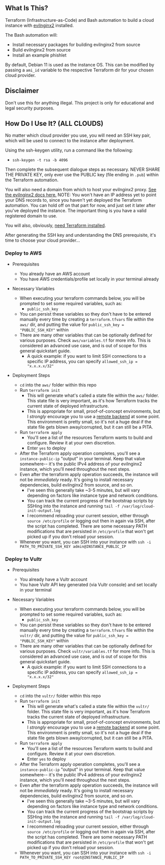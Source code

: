 ## What Is This?
Terraform (Infrastructure-as-Code) and Bash automation to build a cloud instance with [evilnginx2](https://github.com/kgretzky/evilginx2) installed.

The Bash automation will:
- Install necessary packages for building evilnginx2 from source
- Build evilnginx2 from source
- Install an example phishlet

By default, Debian 11 is used as the instance OS. This can be modified by passing a `ami_id` variable to the respective Terraform dir for your chosen cloud provider.

## Disclaimer
Don't use this for anything illegal. This project is only for educational and legal security purposes.

## How Do I Use It? (ALL CLOUDS)

No matter which cloud provider you use, you will need an SSH key pair, which will be used to connect to the instance after deployment.

Using the ssh-keygen utility, run a command like the following:
- `ssh-keygen -t rsa -b 4096`

Then complete the subsequent dialogue steps as necessary. NEVER SHARE THE PRIVATE KEY, only ever use the PUBLIC key (file ending in `.pub`) within the Terraform automation.

You will also need a domain from which to host your evilnginx2 proxy. [See the evilnginx2 docs here.](https://help.evilginx.com/docs/getting-started/deployment/remote#domain--dns-setup) NOTE: You won't have an IP address yet to point your DNS records to, since you haven't yet deployed the Terraform automation. You can hold off on that part for now, and just set it later after you've deployed the instance. The important thing is you have a valid registered domain to use.

You will also, obviously, [need Terraform installed](https://developer.hashicorp.com/terraform/install).

After generating the SSH key and understanding the DNS prerequisite, it's time to choose your cloud provider...

### Deploy to AWS

- Prerequisites
    - You already have an AWS account
    - You have AWS credentials/profile set locally in your terminal already

- Necessary Variables
    - When executing your terraform commands below, you will be prompted to set some required variables, such as:
        - `public_ssh_key`
    - You can persist these variables so they don't have to be entered manually every time by creating a `terraform.tfvars` file within the `aws/` dir, and putting the value for `public_ssh_key = "PUBLIC_SSH_KEY"` within
    - There are many other variables that can be optionally defined for various purposes. Check `aws/variables.tf` for more info. This is considered an advanced use case, and is out of scope for this general quickstart guide.
        - A quick example: if you want to limit SSH connections to a specific IP address, you can specify `allowed_ssh_ip = "x.x.x.x/32"`

- Deployment Steps
    - `cd` into the `aws/` folder within this repo
    - Run `terraform init`
        - This will generate what's called a state file within the `aws/` folder. This state file is very important, as it's how Terraform tracks the current state of deployed infrastructure.
        - This is appropriate for small, proof-of-concept environments, but I *strongly* encourage you to use a [remote backend](https://developer.hashicorp.com/terraform/language/settings/backends/s3) at some point. This environment is pretty small, so it's not a huge deal if the state file gets blown away/corrupted, but it can still be a PITA.
    - Run `terraform apply`
        - You'll see a list of the resources Terraform wants to build and configure. Review it at your own discretion.
        - Enter `yes` to deploy
    - After the Terraform apply operation completes, you'll see a `instance-public-ip` "output" in your terminal. Keep that value somewhere-- it's the public IPv4 address of your evilnginx2 instance, which you'll need throughout the next steps.
    - Even after the terraform apply operation succeeds, the instance will not be *immediately* ready. It's going to install necessary dependencies, build evilnginx2 from source, and so on.
        - I've seen this generally take ~3-5 minutes, but will vary depending on factors like instance type and network conditions.
        - You can track the current progress of the bootstrap scripts by SSHing into the instance and running `tail -f /var/log/cloud-init-output.log`
        - I recommend reloading your current session, either through `source /etc/profile` or logging out then in again via SSH, after the script has completed. There are some necessary PATH modifications that are persisted in `/etc/profile` that won't get picked up if you don't reload your session.
    - Whenever you want, you can SSH into your instance with `ssh -i PATH_TO_PRIVATE_SSH_KEY admin@INSTANCE_PUBLIC_IP`


### Deploy to Vultr

- Prerequisites
    - You already have a Vultr account
    - You have Vultr API key generated (via Vultr console) and set locally in your terminal

- Necessary Variables
    - When executing your terraform commands below, you will be prompted to set some required variables, such as:
        - `public_ssh_key`
    - You can persist these variables so they don't have to be entered manually every time by creating a `terraform.tfvars` file within the `vultr/` dir, and putting the value for `public_ssh_key = "PUBLIC_SSH_KEY"` within
    - There are many other variables that can be optionally defined for various purposes. Check `vultr/variables.tf` for more info. This is considered an advanced use case, and is out of scope for this general quickstart guide.
        - A quick example: if you want to limit SSH connections to a specific IP address, you can specify `allowed_ssh_ip = "x.x.x.x/32"`

- Deployment Steps
    - `cd` into the `vultr/` folder within this repo
    - Run `terraform init`
        - This will generate what's called a state file within the `vultr/` folder. This state file is very important, as it's how Terraform tracks the current state of deployed infrastructure.
        - This is appropriate for small, proof-of-concept environments, but I *strongly* encourage you to use a [remote backend](https://developer.hashicorp.com/terraform/language/settings/backends/s3) at some point. This environment is pretty small, so it's not a huge deal if the state file gets blown away/corrupted, but it can still be a PITA.
    - Run `terraform apply`
        - You'll see a list of the resources Terraform wants to build and configure. Review it at your own discretion.
        - Enter `yes` to deploy
    - After the Terraform apply operation completes, you'll see a `instance-public-ip` "output" in your terminal. Keep that value somewhere-- it's the public IPv4 address of your evilnginx2 instance, which you'll need throughout the next steps.
    - Even after the terraform apply operation succeeds, the instance will not be *immediately* ready. It's going to install necessary dependencies, build evilnginx2 from source, and so on.
        - I've seen this generally take ~3-5 minutes, but will vary depending on factors like instance type and network conditions.
        - You can track the current progress of the bootstrap scripts by SSHing into the instance and running `tail -f /var/log/cloud-init-output.log`
        - I recommend reloading your current session, either through `source /etc/profile` or logging out then in again via SSH, after the script has completed. There are some necessary PATH modifications that are persisted in `/etc/profile` that won't get picked up if you don't reload your session.
    - Whenever you want, you can SSH into your instance with `ssh -i PATH_TO_PRIVATE_SSH_KEY root@INSTANCE_PUBLIC_IP`
